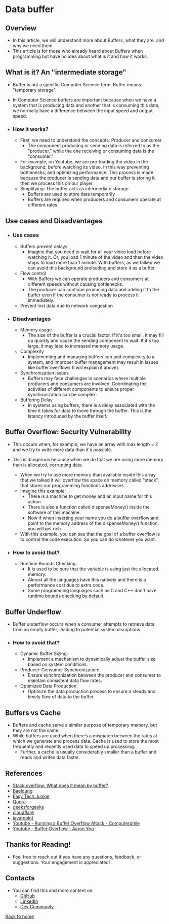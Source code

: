 # Data buffer

## Overview

- In this article, we will understand more about Buffers, what they are, and why we need them.
- This article is for those who already heard about Buffers when programming but have no idea about what is it and how it works.

## What is it? An "intermediate storage"

- Buffer is not a specific Computer Science term. Buffer means "temporary storage".
- In Computer Science buffers are important because when we have a system that is producing data and another that is consuming this data, we normally have a difference between the input speed and output speed.

- ### How it works?

  - First, we need to understand the concepts: Producer and consumer
    - The component producing or sending data is referred to as the "producer," while the one receiving or consuming data is the "consumer."
  - For example, on Youtube, we are pre-loading the video in the background, before watching its video. In this way preventing bottlenecks, and optimizing performance. This process is made because the producer is sending data and our buffer is storing it, then we process this on our player.
  - Simplifying: The buffer acts as intermediate storage
    - Buffers are used to store data temporarily
    - Buffers are required when producers and consumers operate at different rates.

## Use cases and Disadvantages

- ### Use cases

  - Buffers prevent delays
    - Imagine that you need to wait for all your video load before watching it. Or, you load 1 minute of the video and then the video stops to load more than 1 minute. With buffers, as we talked we can avoid this background preloading and store it as a buffer.
  - Flow control
    - With Buffers we can operate producers and consumers at different speeds without causing bottlenecks.
    - The producer can continue producing data and adding it to the buffer even if the consumer is not ready to process it immediately.
  - Prevent lost data due to network congestion

- ### Disadvantages

  - Memory usage
    - The size of the buffer is a crucial factor. If it's too small, it may fill up quickly and cause the sending component to wait. If it's too large, it may lead to increased memory usage.
  - Complexity
    - Implementing and managing buffers can add complexity to a system, and improper buffer management may result in issues like buffer overflows (I will explain it above).
  - Synchronization Issues
    - Buffers may face challenges in scenarios where multiple producers and consumers are involved. Coordinating the activities of different components to ensure proper synchronization can be complex.
  - Buffering Delay
    - In systems using buffers, there is a delay associated with the time it takes for data to move through the buffer. This is the latency introduced by the buffer itself.

## Buffer Overflow: Security Vulnerability

- This occurs when, for example, we have an array with max length = 2 and we try to write more data than it's possible.
- This is dangerous because when we do that we are using more memory than is allocated, corrupting data.

  - When we try to use more memory than available inside this array that we talked it will overflow the space on memory called "stack", that stores our programming functions addresses.
  - Imagine this example:
    - There is a machine to get money and an input name for this action.
    - There is also a function called dispenseMoney() inside the software of this machine.
    - Now if when inserting your name you do a buffer overflow and point to the memory address of the dispenseMoney() function, you will get rich.
  - With this example, you can see that the goal of a buffer overflow is to control the code execution. So you can do whatever you want.

- ### How to avoid that?
  - Runtime Bounds Checking:
    - It is used to be sure that the variable is using just the allocated memory.
    - Almost all the languages have this natively and there is a performance cost due to extra code.
    - Some programming languages such as C and C++ don't have runtime bounds checking by default.

## Buffer Underflow

- Buffer underflow occurs when a consumer attempts to retrieve data from an empty buffer, leading to potential system disruptions.

- ### How to avoid that?
  - Dynamic Buffer Sizing:
    - Implement a mechanism to dynamically adjust the buffer size based on system conditions.
  - Producer-Consumer Synchronization:
    - Ensure synchronization between the producer and consumer to maintain consistent data flow rates.
  - Optimized Data Production:
    - Optimize the data production process to ensure a steady and timely flow of data to the buffer.

## Buffers vs Cache

- Buffers and cache serve a similar purpose of temporary memory, but they are not the same.
- While buffers are used when there’s a mismatch between the rates at which we generate and process data. Cache is used to store the most frequently and recently used data to speed up processing.
  - Further, a cache is usually considerably smaller than a buffer and reads and writes data faster.

## References

- [Stack overflow: What does it mean by buffer?](https://stackoverflow.com/questions/648309/what-does-it-mean-by-buffer)
- [Baeldung](https://www.baeldung.com/cs/buffer)
- [Easy Tech Junkie](https://www.easytechjunkie.com/what-is-a-data-buffer.htm)
- [Quora](https://www.quora.com/What-is-meant-by-buffering-of-data)
- [geeksforgeeks](https://www.geeksforgeeks.org/buffering-in-computer-network/)
- [cloudflare](https://www.cloudflare.com/pt-br/learning/video/what-is-buffering/)
- [javatpoint](https://www.javatpoint.com/buffering-in-operating-system)
- [Youtube - Running a Buffer Overflow Attack - Computerphile](https://www.youtube.com/watch?v=1S0aBV-Waeo)
- [Youtube - Buffer Overflow - Aaron Yoo](https://www.youtube.com/watch?v=AD-iXWANggo)

## Thanks for Reading!

- Feel free to reach out if you have any questions, feedback, or suggestions. Your engagement is appreciated!

## Contacts

- You can find this and more content on:
  - [GitHub](https://github.com/godinhojoao)
  - [LinkedIn](https://www.linkedin.com/in/joaogodinhoo/)
  - [Dev Community](https://dev.to/godinhojoao)

[Back to home](/readme.md)